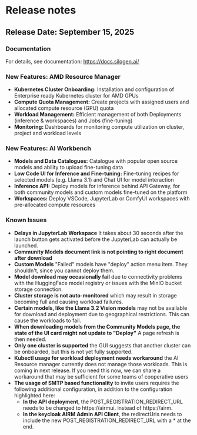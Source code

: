 # Release notes

## Release Date: September 15, 2025

### Documentation
For details, see documentation: https://docs.silogen.ai/

### New Features: AMD Resource Manager
- **Kubernetes Cluster Onboarding:** Installation and configuration of Enterprise ready Kubernetes cluster for AMD GPUs
- **Compute Quota Management:** Create projects with assigned users and allocated compute resource (GPU) quota
- **Workload Management:** Efficient management of both Deployments (inference & workspaces) and Jobs (fine-tuning)
- **Monitoring:** Dashboards for monitoring compute utilization on cluster, project and workload levels

### New Features: AI Workbench
- **Models and Data Catalogues:** Catalogue with popular open source models and ability to upload fine-tuning data
- **Low Code UI for Inference and Fine-tuning:** Fine-tuning recipes for selected models (e.g. Llama 3.1) and Chat UI for model interaction
- **Inference API:** Deploy models for inference behind API Gateway, for both community models and custom models fine-tuned on the platform
- **Workspaces:** Deploy VSCode, JupyterLab or ComfyUI workspaces with pre-allocated compute resources

### Known Issues
- **Delays in JupyterLab Workspace** It takes about 30 seconds after the launch button gets activated before the JupyterLab can actually be launched.
- **Community Models document link is not pointing to right document after download**
- **Custom Models** "Failed" models have "deploy" action menu item. They shouldn't, since you cannot deploy them.
- **Model download may occasionally fail** due to connectivity problems with the HuggingFace model registry or issues with the MinIO bucket storage connection.
- **Cluster storage is not auto-monitored** which may result in storage becoming full and causing workload failures.
- **Certain models, like the Llama 3.2 Vision models** may not be available for download and deployment due to geographical restrictions. This can cause the workloads to fail.
- **When downloading models from the Community Models page, the state of the UI card might not update to "Deploy"** A page refresh is then needed.
- **Only one cluster is supported** the GUI suggests that another cluster can be onboarded, but this is not yet fully supported.
- **Kubectl usage for workload deployment needs workaround** the AI Resource manager currently does not manage those workloads. This is coming in next release. If you need this now, we can share a workaround that may be sufficient for some teams of cooperative users
- **The usage of SMTP based functionality** to invite users requires the following additional configuration, in addition to the configuration highlighted here:
  - **In the API deployment**, the POST_REGISTRATION_REDIRECT_URL needs to be changed to https://airmui. instead of https://airm.
  - **In the keycloak AIRM Admin API Client**, the redirectUris needs to include the new POST_REGISTRATION_REDIRECT_URL with a * at the end.
